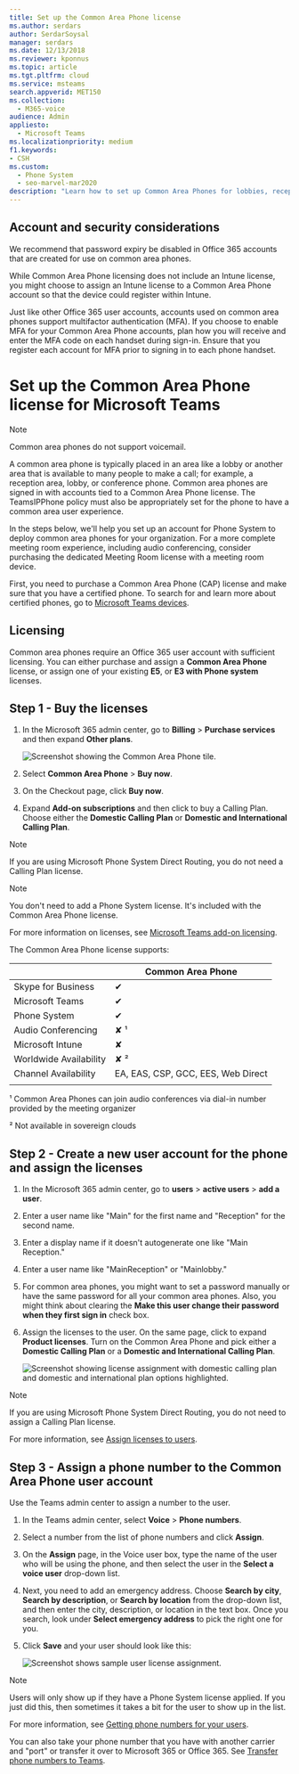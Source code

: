 ```yaml
---
title: Set up the Common Area Phone license
ms.author: serdars
author: SerdarSoysal
manager: serdars
ms.date: 12/13/2018
ms.reviewer: kponnus
ms.topic: article
ms.tgt.pltfrm: cloud
ms.service: msteams
search.appverid: MET150
ms.collection: 
  - M365-voice
audience: Admin
appliesto: 
  - Microsoft Teams
ms.localizationpriority: medium
f1.keywords:
- CSH
ms.custom: 
  - Phone System
  - seo-marvel-mar2020
description: "Learn how to set up Common Area Phones for lobbies, reception areas, and conference rooms "
---
```


## Account and security considerations

We recommend that password expiry be disabled in Office 365 accounts that are created for use on common area phones.

While Common Area Phone licensing does not include an Intune license, you might choose to assign an Intune license to a Common Area Phone account so that the device could register within Intune.

Just like other Office 365 user accounts, accounts used on common area phones support multifactor authentication (MFA). If you choose to enable MFA for your Common Area Phone accounts, plan how you will receive and enter the MFA code on each handset during sign-in. Ensure that you register each account for MFA prior to signing in to each phone handset.


# Set up the Common Area Phone license for Microsoft Teams
> [!NOTE]
> Common area phones do not support voicemail.

A common area phone is typically placed in an area like a lobby or another area that is available to many people to make a call; for example, a reception area, lobby, or conference phone. Common area phones are signed in with accounts tied to a Common Area Phone license. The TeamsIPPhone policy must also be appropriately set for the phone to have a common area user experience.

In the steps below, we'll help you set up an account for Phone System to deploy common area phones for your organization. For a more complete meeting room experience, including audio conferencing, consider purchasing the dedicated Meeting Room license with a meeting room device. 

First, you need to purchase a Common Area Phone (CAP) license and make sure that you have a certified phone. To search for and learn more about certified phones, go to [Microsoft Teams devices](https://products.office.com/microsoft-teams/across-devices?ms.url=officecomteamsdevices&rtc=1).


## Licensing

Common area phones require an Office 365 user account with sufficient licensing. You can either purchase and assign a **Common Area Phone** license, or assign one of your existing **E5**, or **E3 with Phone system** licenses.


## Step 1 - Buy the licenses

1. In the Microsoft 365 admin center, go to **Billing** > **Purchase services** and then expand **Other plans**.

    ![Screenshot showing the Common Area Phone tile.](media/set-up-common-area-phone-image1.png)

2. Select **Common Area Phone** > **Buy now**.

3. On the Checkout page, click **Buy now**.

4. Expand **Add-on subscriptions** and then click to buy a Calling Plan. Choose either the **Domestic Calling Plan** or **Domestic and International Calling Plan**.

> [!NOTE]
> If you are using Microsoft Phone System Direct Routing, you do not need a Calling Plan license.

> [!NOTE]
> You don't need to add a Phone System license. It's included with the Common Area Phone license.

For more information on licenses, see [Microsoft Teams add-on licensing](./teams-add-on-licensing/microsoft-teams-add-on-licensing.md).

The Common Area Phone license supports: 


| &nbsp;  |  Common Area Phone  |
|---------|---------|
|Skype for Business |   &#x2714; |
|Microsoft Teams |   &#x2714; |
|Phone System |    &#x2714; |
|Audio Conferencing |       &#x2718; &sup1;  |
|Microsoft Intune |    &#x2718; |
|Worldwide Availability |       &#x2718; &sup2;  |
|Channel Availability |    EA, EAS, CSP, GCC, EES, Web Direct  |
|      |         |

&sup1; Common Area Phones can join audio conferences via dial-in number provided by the meeting organizer

&sup2; Not available in sovereign clouds  



## Step 2 - Create a new user account for the phone and assign the licenses

1. In the Microsoft 365 admin center, go to **users** > **active users** > **add a user**.

2. Enter a user name like "Main" for the first name and "Reception" for the second name.

3. Enter a display name if it doesn't autogenerate one like "Main Reception."

4. Enter a user name like "MainReception" or "Mainlobby."

5. For common area phones, you might want to set a password manually or have the same password for all your common area phones. Also, you might think about clearing the **Make this user change their password when they first sign in** check box.

6. Assign the licenses to the user. On the same page, click to expand **Product licenses**. Turn on the Common Area Phone and pick either a **Domestic Calling Plan** or a **Domestic and International Calling Plan**. 

    ![Screenshot showing license assignment with domestic calling plan and domestic and international plan options highlighted.](media/set-up-common-area-phone-image2.png)

> [!NOTE]
> If you are using Microsoft Phone System Direct Routing, you do not need to assign a Calling Plan license.

For more information, see [Assign licenses to users](/microsoft-365/admin/manage/assign-licenses-to-users).

## Step 3 - Assign a phone number to the Common Area Phone user account

Use the Teams admin center to assign a number to the user.

1. In the Teams admin center, select **Voice** > **Phone numbers**.

3. Select a number from the list of phone numbers and click **Assign**.

4. On the **Assign** page, in the Voice user box, type the name of the user who will be using the phone, and then select the user in the **Select a voice user** drop-down list.

5. Next, you need to add an emergency address. Choose **Search by city**, **Search by description**, or **Search by location** from the drop-down list, and then enter the city, description, or location in the text box. Once you search, look under **Select emergency address** to pick the right one for you.

6. Click **Save** and your user should look like this:

   ![Screenshot shows sample user license assignment.](media/set-up-common-area-phone-image3.png)

> [!NOTE]
> Users will only show up if they have a Phone System license applied. If you just did this, then sometimes it takes a bit for the user to show up in the list.

For more information, see [Getting phone numbers for your users](getting-phone-numbers-for-your-users.md).

You can also take your phone number that you have with another carrier and "port" or transfer it over to Microsoft 365 or Office 365. See [Transfer phone numbers to Teams](phone-number-calling-plans/transfer-phone-numbers-to-teams.md).
